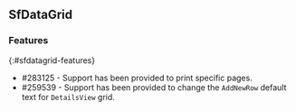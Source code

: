 ## SfDataGrid

### Features
{:#sfdatagrid-features}
* \#283125 - Support has been provided to print specific pages.
* \#259539 - Support has been provided to change the `AddNewRow` default text for `DetailsView` grid.